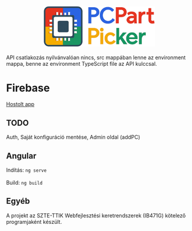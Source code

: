 ## <p align="center"><img src="public/logopartpicker.png" alt="Icon" width="300" style="display: block; margin: 0 auto;"/></p>

API csatlakozás nyilvánvalóan nincs, src mappában lenne az environment mappa, benne az environment TypeScript file az API kulccsal.

# Firebase

[Hostolt app](https://pcpartpicker-36abe-64480.firebaseapp.com)

## TODO
Auth, Saját konfiguráció mentése, Admin oldal (addPC)
## Angular

Indítás: ```ng serve```<br><br>
Build: ```ng build```

## Egyéb
A projekt az SZTE-TTIK Webfejlesztési keretrendszerek (IB471G) kötelező programjaként készült.
